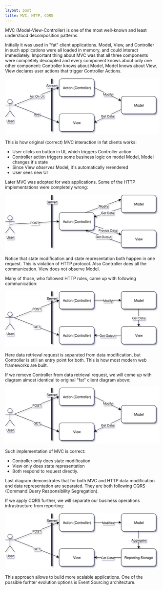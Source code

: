 ```yaml
---
layout: post
title: MVC, HTTP, CQRS
---
```


MVC (Model-View-Controller) is one of the most well-known and least understood decomposition patterns. 

Initially it was used in "fat" client applications. Model, View, and Controller in such applications were all loaded in memory, and could interact immediately. Important thing about MVC was that all three components were completely decoupled and every component knows about only one other component: Controller knows about Model, Model knows about View, View declares user actions that trigger Controller Actions. 

![MVC on fat clients](/images/MVC_fat_client.png)

This is how original (correct) MVC interaction in fat clients works:
* User clicks on button in UI, which triggers Controller action
* Controller action triggers some business logic on model Model, Model changes it's state
* Since View *observes* Model, it's automatically rerendered
* User sees new UI

Later MVC was adopted for web applications. Some of the HTTP implementations were completely wrong: 

![Completely wrong implementation of MVC on server](/images/MVC_Server_HTTP_Completely_Wrong.png)

Notice that state modification and state representation both happen in one request. This is violation of HTTP protocol. Also Controller does all the communication. View does not observe Model. 

Many of those, who followed HTTP rules, came up with following communication:

![Wrong implementation of MVC for HTTP](/images/MVC_Server_HTTP_Wrong.png)

Here data retrieval request is separated from data modification, but Controller is still an entry point for both. This is how most modern web frameworks are built.

If we remove Controller from data retrieval request, we will come up with diagram almost identical to original "fat" client diagram above:

![Correct implementation of MVC for HTTP](/images/MVC_Server_HTTP.png)

Such implementation of MVC is correct:

 - Controller only does state modification
 - View only does state representation
 - Both respond to request directly.

Last diagram demonstrates that for both MVC and HTTP data modification and data representation are separated. They are both following CQRS (Command Query Responsibility Segregation).

If we apply CQRS further, we will separate our business operations infrastructure from reporting:

![CQRS applied to web application](/images/MVC_Server_HTTP_CQRS.png)

This approach allows to build more scalable applications. One of the possible furhter evolution options is Event Sourcing architecture.
